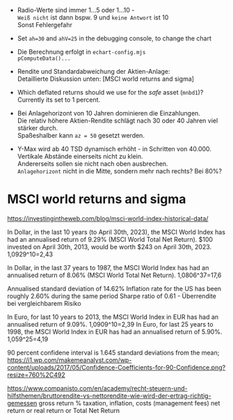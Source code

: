 * Radio-Werte sind immer 1...5 oder 1...10 -   
  `Weiß nicht` ist dann bspw. 9 und `keine Antwort` ist 10  
  Sonst Fehlergefahr

* Set `ah=30` and `ahV=25` in the debugging console, to change the chart

* Die Berechnung erfolgt in `echart-config.mjs`  
  `pComputeData()...`

* Rendite und Standardabweichung der Aktien-Anlage:  
  Detaillierte Diskussion unten: [MSCI world returns and sigma]

* Which deflated returns should we use for the _safe_ asset (`mnbd1`)?  
  Currently its set to 1 percent.

* Bei Anlagehorizont von 10 Jahren dominieren die Einzahlungen.  
  Die relativ höhere Aktien-Rendite schlägt nach 30 oder 40 Jahren viel stärker durch.  
  Spaßeshalber kann `az = 50` gesetzt werden.

* Y-Max wird ab 40 TSD dynamisch erhöht - in Schritten von 40.000.  
  Vertikale Abstände einerseits nicht zu klein.  
  Andererseits sollen sie nicht nach oben ausbrechen.  
  `Anlagehorizont` nicht in die Mitte, sondern mehr nach rechts? Bei 80%? 


# MSCI world returns and sigma

<https://investingintheweb.com/blog/msci-world-index-historical-data/>

In Dollar, in the last 10 years (to April 30th, 2023), the MSCI World Index has had an annualised return of 9.29% 
  (MSCI World Total Net Return).
	$100 invested on April 30th, 2013, would be worth $243 on April 30th, 2023.
	1,0929^10=2,43

In Dollar, in the last 37 years to 1987, the MSCI World Index has had an annualised return of 8.06% 
  (MSCI World Total Net Return). 
	1,0806^37=17,6

Annualised standard deviation of 14.62%
Inflation rate for the US has been roughly 2.60% during the same period
Sharpe ratio of 0.61 - Überrendite bei vergleichbarem Risiko

In Euro, for last 10 years to 2013, the MSCI World Index in EUR has had an annualised return of 9.09%.
	1,0909^10=2,39
In Euro, for last 25 years to 1998, the MSCI World Index in EUR has had an annualised return of 5.90%.
	1,059^25=4,19

90 percent confidene interval is 1.645 standard deviations from the mean; 
<https://i1.wp.com/makemeanalyst.com/wp-content/uploads/2017/05/Confidence-Coefficients-for-90-Confidence.png?resize=760%2C492>



<https://www.companisto.com/en/academy/recht-steuern-und-hilfsthemen/bruttorendite-vs-nettorendite-wie-wird-der-ertrag-richtig-gemessen>
gross return
 % taxation, inflation, costs (management fees)
net return or real return or Total Net Return 

